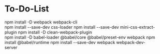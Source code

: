# To-Do-List
npm install -D  webpack webpack-cli   
npm install --save-dev css-loader
npm install --save-dev mini-css-extract-plugin 
npm install -D clean-webpack-plugin   
npm install -D babel-loader @babel/core @babel/preset-env webpack
npm install @babel/runtime
npm install --save-dev webpack webpack-dev-server